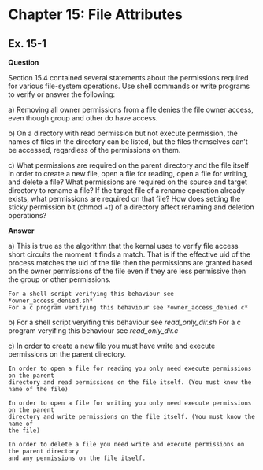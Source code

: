 # Chapter 15: File Attributes
## Ex. 15-1

**Question**

Section 15.4 contained several statements about the permissions required for
various file-system operations. Use shell commands or write programs to verify or
answer the following:

 a) Removing all owner permissions from a file denies the file owner access,
    even though group and other do have access.

 b) On a directory with read permission but not execute permission, the
    names of files in the directory can be listed, but the files themselves can’t
    be accessed, regardless of the permissions on them.

 c) What permissions are required on the parent directory and the file itself in
    order to create a new file, open a file for reading, open a file for writing,
    and delete a file? What permissions are required on the source and target
    directory to rename a file? If the target file of a rename operation already
    exists, what permissions are required on that file? How does setting the
    sticky permission bit (chmod +t) of a directory affect renaming and deletion
    operations?

**Answer**

 a) This is true as the algorithm that the kernal uses to verify file access short
    circuits the moment it finds a match. That is if the effective uid of the process
    matches the uid of the file then the permissions are granted based on the owner
    permissions of the file even if they are less permissive then the group or other
    permissions.

    For a shell script verifying this behaviour see *owner_access_denied.sh*
    For a c program verifying this behaviour see *owner_access_denied.c*

 b) For a shell script veryifing this behaviour see *read_only_dir.sh*
    For a c program veryifing this behaviour see *read_only_dir.c*

 c) In order to create a new file you must have write and execute permissions on the
    parent directory.

    In order to open a file for reading you only need execute permissions on the parent
    directory and read permissions on the file itself. (You must know the name of the file)

    In order to open a file for writing you only need execute permissions on the parent
    directory and write permissions on the file itself. (You must know the name of
    the file)

    In order to delete a file you need write and execute permissions on the parent directory
    and any permissions on the file itself.


